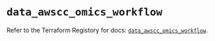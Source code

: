# `data_awscc_omics_workflow`

Refer to the Terraform Registory for docs: [`data_awscc_omics_workflow`](https://registry.terraform.io/providers/hashicorp/awscc/0.70.0/docs/data-sources/omics_workflow).
